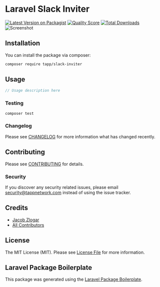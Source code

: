 # Laravel Slack Inviter

[![Latest Version on Packagist](https://img.shields.io/packagist/v/tapp/slack-inviter.svg?style=flat-square)](https://packagist.org/packages/tapp/slack-inviter)
[![Quality Score](https://img.shields.io/scrutinizer/g/tapp/slack-inviter.svg?style=flat-square)](https://scrutinizer-ci.com/g/tapp/slack-inviter)
[![Total Downloads](https://img.shields.io/packagist/dt/tapp/slack-inviter.svg?style=flat-square)](https://packagist.org/packages/tapp/slack-inviter)
![Screenshot](https://user-images.githubusercontent.com/10762368/73688571-526cee80-469a-11ea-8d41-e60d528f3150.gif)

## Installation

You can install the package via composer:

```bash
composer require tapp/slack-inviter
```

## Usage

``` php
// Usage description here
```

### Testing

``` bash
composer test
```

### Changelog

Please see [CHANGELOG](CHANGELOG.md) for more information what has changed recently.

## Contributing

Please see [CONTRIBUTING](CONTRIBUTING.md) for details.

### Security

If you discover any security related issues, please email security@tappnetwork.com instead of using the issue tracker.

## Credits

- [Jacob Zlogar](https://github.com/jacobzlogar)
- [All Contributors](../../contributors)

## License

The MIT License (MIT). Please see [License File](LICENSE.md) for more information.

## Laravel Package Boilerplate

This package was generated using the [Laravel Package Boilerplate](https://laravelpackageboilerplate.com).
